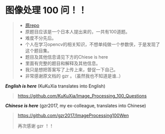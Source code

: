 # 图像处理 100 问！！

> * [原repo](https://github.com/yoyoyo-yo/Gasyori100knock)
> * 原题目应该是一个日本人提出来的，一共有100道题。
> * 难度不分先后。
> * 个人在学习opencv的相关知识，不想单纯做一个参数侠，于是发现了这个题目集。
> * 题目及其他信息请见下方的Chiese is here 
> * 里面有完整的题目和解释及其他信息。
> * 我只是想把答案写了上传上来，督促一下自己。
> * 非常感谢原文档的 gzr 。（虽然我也不知道是谁..）

***English is here*** (KuKuXia translates into English)

> https://github.com/KuKuXia/Image_Processing_100_Questions

***Chinese is here***  (gzr2017, my ex-colleague, translates into Chinese)

> https://github.com/gzr2017/ImageProcessing100Wen
>
> 再次感谢 gzr ！！
